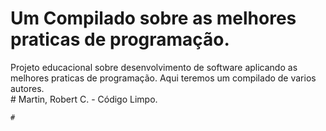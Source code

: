# Um Compilado sobre as melhores praticas de programação.
Projeto educacional sobre desenvolvimento de software aplicando as melhores praticas de programação.
  Aqui teremos um compilado de varios autores.  
    # Martin, Robert C. -  Código Limpo. 


    # 